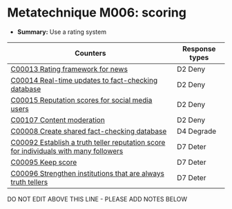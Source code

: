 # Metatechnique M006: scoring

* **Summary:** Use a rating system


| Counters | Response types |
| -------- | -------------- |
| [C00013 Rating framework for news](../counters/C00013.md) | D2 Deny |
| [C00014 Real-time updates to fact-checking database](../counters/C00014.md) | D2 Deny |
| [C00015 Reputation scores for social media users](../counters/C00015.md) | D2 Deny |
| [C00107 Content moderation](../counters/C00107.md) | D2 Deny |
| [C00008 Create shared fact-checking database](../counters/C00008.md) | D4 Degrade |
| [C00092 Establish a truth teller reputation score for individuals with many followers](../counters/C00092.md) | D7 Deter |
| [C00095 Keep score](../counters/C00095.md) | D7 Deter |
| [C00096 Strengthen institutions that are always truth tellers](../counters/C00096.md) | D7 Deter |



DO NOT EDIT ABOVE THIS LINE - PLEASE ADD NOTES BELOW